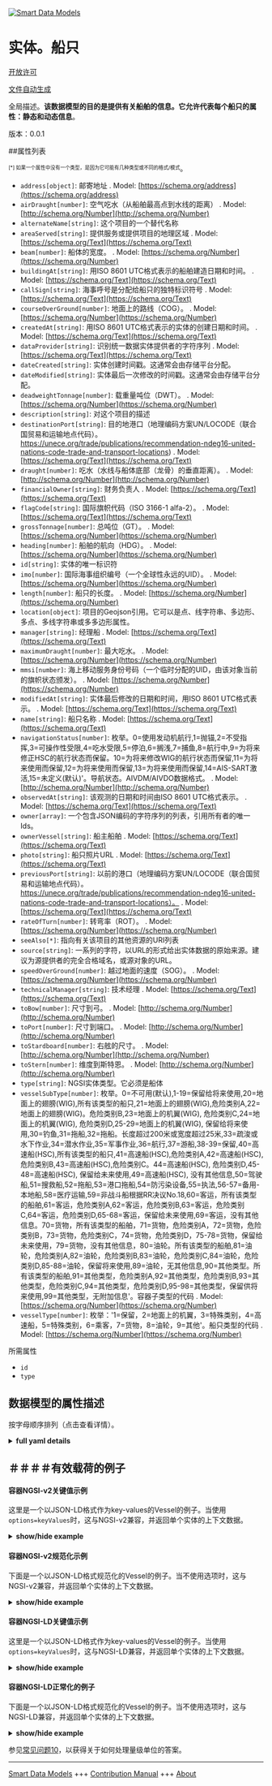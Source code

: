 <!-- 10-Header -->  
[![Smart Data Models](https://smartdatamodels.org/wp-content/uploads/2022/01/SmartDataModels_logo.png "Logo")](https://smartdatamodels.org)  
实体。船只  
=====<!-- /10-Header -->  
<!-- 15-License -->  
[开放许可](https://github.com/smart-data-models//dataModel.MarineTransport/blob/master/Vessel/LICENSE.md)  
[文件自动生成](https://docs.google.com/presentation/d/e/2PACX-1vTs-Ng5dIAwkg91oTTUdt8ua7woBXhPnwavZ0FxgR8BsAI_Ek3C5q97Nd94HS8KhP-r_quD4H0fgyt3/pub?start=false&loop=false&delayms=3000#slide=id.gb715ace035_0_60)  
<!-- /15-License -->  
<!-- 20-Description -->  
全局描述。**该数据模型的目的是提供有关船舶的信息。它允许代表每个船只的属性：静态和动态信息**。  
版本：0.0.1  
<!-- /20-Description -->  
<!-- 30-PropertiesList -->  

##属性列表  

<sup><sub>[*] 如果一个属性中没有一个类型，是因为它可能有几种类型或不同的格式/模式</sub></sup>。  
- `address[object]`: 邮寄地址  . Model: [https://schema.org/address](https://schema.org/address)- `airDraught[number]`: 空气吃水（从船舶最高点到水线的距离）  . Model: [http://schema.org/Number](http://schema.org/Number)- `alternateName[string]`: 这个项目的一个替代名称  - `areaServed[string]`: 提供服务或提供项目的地理区域  . Model: [https://schema.org/Text](https://schema.org/Text)- `beam[number]`: 船体的宽度。  . Model: [https://schema.org/Number](https://schema.org/Number)- `buildingAt[string]`: 用ISO 8601 UTC格式表示的船舶建造日期和时间。  . Model: [https://schema.org/Text](https://schema.org/Text)- `callSign[string]`: 海事呼号是分配给船只的独特标识符号  . Model: [https://schema.org/Text](https://schema.org/Text)- `courseOverGround[number]`: 地面上的路线（COG）。  . Model: [https://schema.org/Number](https://schema.org/Number)- `createdAt[string]`: 用ISO 8601 UTC格式表示的实体的创建日期和时间。  . Model: [https://schema.org/Text](https://schema.org/Text)- `dataProvider[string]`: 识别统一数据实体提供者的字符序列  . Model: [https://schema.org/Text](https://schema.org/Text)- `dateCreated[string]`: 实体创建时间戳。这通常会由存储平台分配。  - `dateModified[string]`: 实体最后一次修改的时间戳。这通常会由存储平台分配。  - `deadweightTonnage[number]`: 载重量吨位（DWT）。  . Model: [https://schema.org/Number](https://schema.org/Number)- `description[string]`: 对这个项目的描述  - `destinationPort[string]`: 目的地港口（地理编码方案UN/LOCODE（联合国贸易和运输地点代码）。https://unece.org/trade/publications/recommendation-ndeg16-united-nations-code-trade-and-transport-locations)  . Model: [https://schema.org/Text](https://schema.org/Text)- `draught[number]`: 吃水（水线与船体底部（龙骨）的垂直距离）。  . Model: [http://schema.org/Number](http://schema.org/Number)- `financialOwner[string]`: 财务负责人  . Model: [https://schema.org/Text](https://schema.org/Text)- `flagCode[string]`: 国际旗帜代码（ISO 3166-1 alfa-2）。  . Model: [https://schema.org/Text](https://schema.org/Text)- `grossTonnage[number]`: 总吨位（GT）。  . Model: [https://schema.org/Number](https://schema.org/Number)- `heading[number]`: 船舶的航向（HDG）。  . Model: [https://schema.org/Number](https://schema.org/Number)- `id[string]`: 实体的唯一标识符  - `imo[number]`: 国际海事组织编号（一个全球性永远的UID）。  . Model: [https://schema.org/Number](https://schema.org/Number)- `length[number]`: 船只的长度。  . Model: [https://schema.org/Number](https://schema.org/Number)- `location[object]`: 项目的Geojson引用。它可以是点、线字符串、多边形、多点、多线字符串或多多边形属性。  - `manager[string]`: 经理船  . Model: [https://schema.org/Text](https://schema.org/Text)- `maximumDraught[number]`: 最大吃水。  . Model: [https://schema.org/Number](https://schema.org/Number)- `mmsi[number]`: 海上移动服务身份号码（一个临时分配的UID，由该对象当前的旗帜状态颁发）。  . Model: [https://schema.org/Number](https://schema.org/Number)- `modifiedAt[string]`: 实体最后修改的日期和时间，用ISO 8601 UTC格式表示。  . Model: [https://schema.org/Text](https://schema.org/Text)- `name[string]`: 船只名称  . Model: [https://schema.org/Text](https://schema.org/Text)- `navigationStatus[number]`: 枚举。0=使用发动机航行,1=抛锚,2=不受指挥,3=可操作性受限,4=吃水受限,5=停泊,6=搁浅,7=捕鱼,8=航行中,9=为将来修正HSC的航行状态而保留。10=为将来修改WIG的航行状态而保留,11=为将来使用而保留,12=为将来使用而保留,13=为将来使用而保留,14=AIS-SART激活,15=未定义(默认)'。导航状态。AIVDM/AIVDO数据格式。  . Model: [http://schema.org/Number](http://schema.org/Number)- `observedAt[string]`: 该观测的日期和时间由ISO 8601 UTC格式表示。  . Model: [https://schema.org/Text](https://schema.org/Text)- `owner[array]`: 一个包含JSON编码的字符序列的列表，引用所有者的唯一Ids。  - `ownerVessel[string]`: 船主船舶  . Model: [https://schema.org/Text](https://schema.org/Text)- `photo[string]`: 船只照片URL  . Model: [https://schema.org/Text](https://schema.org/Text)- `previousPort[string]`: 以前的港口（地理编码方案UN/LOCODE（联合国贸易和运输地点代码）。https://unece.org/trade/publications/recommendation-ndeg16-united-nations-code-trade-and-transport-locations）。  . Model: [https://schema.org/Text](https://schema.org/Text)- `rateOfTurn[number]`: 转弯率（ROT）。  . Model: [https://schema.org/Number](https://schema.org/Number)- `seeAlso[*]`: 指向有关该项目的其他资源的URI列表  - `source[string]`: 一系列的字符，以URL的形式给出实体数据的原始来源。建议为源提供者的完全合格域名，或源对象的URL。  - `speedOverGround[number]`: 越过地面的速度（SOG）。  . Model: [https://schema.org/Number](https://schema.org/Number)- `technicalManager[string]`: 技术经理  . Model: [https://schema.org/Text](https://schema.org/Text)- `toBow[number]`: 尺寸到弓。  . Model: [http://schema.org/Number](http://schema.org/Number)- `toPort[number]`: 尺寸到端口。  . Model: [http://schema.org/Number](http://schema.org/Number)- `toStardboard[number]`: 右舷的尺寸。  . Model: [http://schema.org/Number](http://schema.org/Number)- `toStern[number]`: 维度到斯特恩。  . Model: [http://schema.org/Number](http://schema.org/Number)- `type[string]`: NGSI实体类型。它必须是船体  - `vesselSubType[number]`: 枚举。0=不可用(默认),1-19=保留给将来使用,20=地面上的翅膀(WIG),所有该类型的船只,21=地面上的翅膀(WIG),危险类别A,22=地面上的翅膀(WIG)。危险类别B,23=地面上的机翼(WIG), 危险类别C,24=地面上的机翼(WIG), 危险类别D,25-29=地面上的机翼(WIG), 保留给将来使用,30=钓鱼,31=拖船,32=拖船。长度超过200米或宽度超过25米,33=疏浚或水下作业,34=潜水作业,35=军事作业,36=航行,37=游船,38-39=保留,40=高速船(HSC),所有该类型的船只,41=高速船(HSC),危险类别A,42=高速船(HSC),危险类别B,43=高速船(HSC),危险类别C。44=高速船(HSC), 危险类别D,45-48=高速船(HSC), 保留给未来使用,49=高速船(HSC), 没有其他信息,50=驾驶船,51=搜救船,52=拖船,53=港口拖船,54=防污染设备,55=执法,56-57=备用-本地船,58=医疗运输,59=非战斗船根据RR决议No.18,60=客运，所有该类型的船舶,61=客运，危险类别A,62=客运，危险类别B,63=客运，危险类别C,64=客运，危险类别D,65-68=客运，保留给未来使用,69=客运，没有其他信息。70=货物，所有该类型的船舶，71=货物，危险类别A，72=货物，危险类别B，73=货物，危险类别C，74=货物，危险类别D，75-78=货物，保留给未来使用，79=货物，没有其他信息，80=油轮。所有该类型的船舶,81=油轮，危险类别A,82=油轮，危险类别B,83=油轮，危险类别C,84=油轮，危险类别D,85-88=油轮，保留将来使用,89=油轮，无其他信息,90=其他类型。所有该类型的船舶,91=其他类型，危险类别A,92=其他类型，危险类别B,93=其他类型，危险类别C,94=其他类型，危险类别D,95-98=其他类型，保留供将来使用,99=其他类型，无附加信息'。容器子类型的代码  . Model: [https://schema.org/Number](https://schema.org/Number)- `vesselType[number]`: 枚举：'1=保留，2=地面上的机翼，3=特殊类别，4=高速船，5=特殊类别，6=乘客，7=货物，8=油轮，9=其他'。船只类型的代码  . Model: [https://schema.org/Number](https://schema.org/Number)<!-- /30-PropertiesList -->  
<!-- 35-RequiredProperties -->  
所需属性  
- `id`  - `type`  <!-- /35-RequiredProperties -->  
<!-- 40-RequiredProperties -->  
<!-- /40-RequiredProperties -->  
<!-- 50-DataModelHeader -->  
## 数据模型的属性描述  
按字母顺序排列（点击查看详情）。  
<!-- /50-DataModelHeader -->  
<!-- 60-ModelYaml -->  
<details><summary><strong>full yaml details</strong></summary>    
```yaml  
Vessel:    
  description: 'The data model is intended to provide information about vessels. It allows to represent the properties of each vessel: static and dynamic information'    
  properties:    
    address:    
      description: 'The mailing address'    
      properties:    
        addressCountry:    
          description: 'Property. The country. For example, Spain. Model:''https://schema.org/addressCountry'''    
          type: string    
        addressLocality:    
          description: 'Property. The locality in which the street address is, and which is in the region. Model:''https://schema.org/addressLocality'''    
          type: string    
        addressRegion:    
          description: 'Property. The region in which the locality is, and which is in the country. Model:''https://schema.org/addressRegion'''    
          type: string    
        postOfficeBoxNumber:    
          description: 'Property. The post office box number for PO box addresses. For example, 03578. Model:''https://schema.org/postOfficeBoxNumber'''    
          type: string    
        postalCode:    
          description: 'Property. The postal code. For example, 24004. Model:''https://schema.org/https://schema.org/postalCode'''    
          type: string    
        streetAddress:    
          description: 'Property. The street address. Model:''https://schema.org/streetAddress'''    
          type: string    
      type: object    
      x-ngsi:    
        model: https://schema.org/address    
        type: Property    
    airDraught:    
      description: 'Air Draught (distance from the top of a vessel''''s highest point to its waterline)'    
      type: number    
      x-ngsi:    
        model: http://schema.org/Number    
        type: Property    
        units: ' meters'    
    alternateName:    
      description: 'An alternative name for this item'    
      type: string    
      x-ngsi:    
        type: Property    
    areaServed:    
      description: 'The geographic area where a service or offered item is provided'    
      type: string    
      x-ngsi:    
        model: https://schema.org/Text    
        type: Property    
    beam:    
      description: 'Beam of Vessel.'    
      maximum: 1000    
      minimum: 0    
      type: number    
      x-ngsi:    
        model: https://schema.org/Number    
        type: Property    
        units: ' meters'    
    buildingAt:    
      description: 'Date and time of building of the vessel represented by an ISO 8601 UTC format.'    
      format: date-time    
      type: string    
      x-ngsi:    
        model: https://schema.org/Text    
        type: Property    
    callSign:    
      description: 'Maritime call signs are call signs assigned as unique identifiers to vessels'    
      type: string    
      x-ngsi:    
        model: https://schema.org/Text    
        type: Property    
    courseOverGround:    
      description: 'Course Over Ground (COG).'    
      type: number    
      x-ngsi:    
        model: https://schema.org/Number    
        type: Property    
        units: ' degree'    
    createdAt:    
      description: 'Date and time of creation of the entity represented by an ISO 8601 UTC format.'    
      format: date-time    
      type: string    
      x-ngsi:    
        model: https://schema.org/Text    
        type: Property    
    dataProvider:    
      description: 'A sequence of characters identifying the provider of the harmonised data entity'    
      type: string    
      x-ngsi:    
        model: https://schema.org/Text    
        type: Property    
    dateCreated:    
      description: 'Entity creation timestamp. This will usually be allocated by the storage platform.'    
      format: date-time    
      type: string    
      x-ngsi:    
        type: Property    
    dateModified:    
      description: 'Timestamp of the last modification of the entity. This will usually be allocated by the storage platform.'    
      format: date-time    
      type: string    
      x-ngsi:    
        type: Property    
    deadweightTonnage:    
      description: 'Deadweight Tonnage (DWT).'    
      type: number    
      x-ngsi:    
        model: https://schema.org/Number    
        type: Property    
        units: ' tons'    
    description:    
      description: 'A description of this item'    
      type: string    
      x-ngsi:    
        type: Property    
    destinationPort:    
      description: 'Destination Port (Geographic coding scheme UN/LOCODE (United Nations Code for Trade and Transport Locations). https://unece.org/trade/publications/recommendation-ndeg16-united-nations-code-trade-and-transport-locations)'    
      type: string    
      x-ngsi:    
        model: https://schema.org/Text    
        type: Property    
    draught:    
      description: 'Draught (vertical distance between the waterline and the bottom of the hull (keel))'    
      type: number    
      x-ngsi:    
        model: http://schema.org/Number    
        type: Property    
        units: ' meters'    
    financialOwner:    
      description: 'Financial Owner'    
      type: string    
      x-ngsi:    
        model: https://schema.org/Text    
        type: Property    
    flagCode:    
      description: 'International Flag Code (ISO 3166-1 alfa-2)'    
      type: string    
      x-ngsi:    
        model: https://schema.org/Text    
        type: Property    
    grossTonnage:    
      description: 'Gross Tonnage (GT).'    
      type: number    
      x-ngsi:    
        model: https://schema.org/Number    
        type: Property    
        units: ' moorson tons'    
    heading:    
      description: 'Heading of the Vessel (HDG).'    
      maximum: 511    
      minimum: 0    
      type: number    
      x-ngsi:    
        model: https://schema.org/Number    
        type: Property    
        units: ' degree'    
    id:    
      description: 'Unique identifier of the entity'    
      type: string    
      x-ngsi:    
        type: Property    
    imo:    
      description: 'International Maritime Organization Number (a global forever UID)'    
      type: number    
      x-ngsi:    
        model: https://schema.org/Number    
        type: Property    
    length:    
      description: 'Length of Vessel.'    
      maximum: 8000    
      minimum: 0    
      type: number    
      x-ngsi:    
        model: https://schema.org/Number    
        type: Property    
        units: ' meters'    
    location:    
      description: 'Geojson reference to the item. It can be Point, LineString, Polygon, MultiPoint, MultiLineString or MultiPolygoProperty.'    
      properties:    
        coordinates:    
          items:    
            type: number    
          type: array    
        type:    
          type: string    
      type: object    
      x-ngsi:    
        type: Geoproperty    
    manager:    
      description: 'Manager Vessel'    
      type: string    
      x-ngsi:    
        model: https://schema.org/Text    
        type: Property    
    maximumDraught:    
      description: 'Maximum Draught.'    
      type: number    
      x-ngsi:    
        model: https://schema.org/Number    
        type: Property    
        units: ' meters'    
    mmsi:    
      description: 'Marine Mobile Service Identity Number (a temporarily assigned UID, issued by that object''s current flag state)'    
      type: number    
      x-ngsi:    
        model: https://schema.org/Number    
        type: Property    
    modifiedAt:    
      description: 'Date and time of last modification of the entity represented by an ISO 8601 UTC format.'    
      format: date-time    
      type: string    
      x-ngsi:    
        model: https://schema.org/Text    
        type: Property    
    name:    
      description: 'Vessel Name'    
      type: string    
      x-ngsi:    
        model: https://schema.org/Text    
        type: Property    
    navigationStatus:    
      description: 'Enum: ''0=Under way using engine,1=At anchor,2=Not under command,3=Restricted manoeuverability,4=Constrained by her draught,5=Moored,6=Aground,7=Engaged in Fishing,8=Under way sailing,9=Reserved for future amendment of Navigational Status for HSC,10=Reserved for future amendment of Navigational Status for WIG,11=Reserved for future use,12=Reserved for future use,13=Reserved for future use,14=AIS-SART is active,15=Not defined (default)''. Navigation Status. AIVDM/AIVDO data format.'    
      enum:    
        - 0    
        - 1    
        - 2    
        - 3    
        - 4    
        - 5    
        - 6    
        - 7    
        - 8    
        - 9    
        - 10    
        - 11    
        - 12    
        - 13    
        - 14    
        - 15    
      type: number    
      x-ngsi:    
        model: http://schema.org/Number    
        type: Property    
    observedAt:    
      description: 'Date and time of this observation represented by an ISO 8601 UTC format.'    
      format: date-time    
      type: string    
      x-ngsi:    
        model: https://schema.org/Text    
        type: Property    
    owner:    
      description: 'A List containing a JSON encoded sequence of characters referencing the unique Ids of the owner(s)'    
      items:    
        anyOf:    
          - description: 'Property. Identifier format of any NGSI entity'    
            maxLength: 256    
            minLength: 1    
            pattern: ^[\w\-\.\{\}\$\+\*\[\]`|~^@!,:\\]+$    
            type: string    
          - description: 'Property. Identifier format of any NGSI entity'    
            format: uri    
            type: string    
        description: 'Property. Unique identifier of the entity'    
      type: array    
      x-ngsi:    
        type: Property    
    ownerVessel:    
      description: 'Owner Vessel'    
      type: string    
      x-ngsi:    
        model: https://schema.org/Text    
        type: Property    
    photo:    
      description: 'Vessel Photo URL'    
      type: string    
      x-ngsi:    
        model: https://schema.org/Text    
        type: Property    
    previousPort:    
      description: 'Previous Port (Geographic coding scheme UN/LOCODE (United Nations Code for Trade and Transport Locations). https://unece.org/trade/publications/recommendation-ndeg16-united-nations-code-trade-and-transport-locations)'    
      type: string    
      x-ngsi:    
        model: https://schema.org/Text    
        type: Property    
    rateOfTurn:    
      description: 'Rate of Turn (ROT).'    
      maximum: 708    
      minimum: 0    
      type: number    
      x-ngsi:    
        model: https://schema.org/Number    
        type: Property    
        units: ' degree'    
    seeAlso:    
      description: 'list of uri pointing to additional resources about the item'    
      oneOf:    
        - items:    
            format: uri    
            type: string    
          minItems: 1    
          type: array    
        - format: uri    
          type: string    
      x-ngsi:    
        type: Property    
    source:    
      description: 'A sequence of characters giving the original source of the entity data as a URL. Recommended to be the fully qualified domain name of the source provider, or the URL to the source object.'    
      type: string    
      x-ngsi:    
        type: Property    
    speedOverGround:    
      description: 'Speed Over Ground (SOG).'    
      type: number    
      x-ngsi:    
        model: https://schema.org/Number    
        type: Property    
        units: ' meters per second'    
    technicalManager:    
      description: 'Technical Manager'    
      type: string    
      x-ngsi:    
        model: https://schema.org/Text    
        type: Property    
    toBow:    
      description: 'Dimension to Bow.'    
      type: number    
      x-ngsi:    
        model: http://schema.org/Number    
        type: Property    
        units: ' meters'    
    toPort:    
      description: 'Dimension to Port.'    
      type: number    
      x-ngsi:    
        model: http://schema.org/Number    
        type: Property    
        units: ' meters'    
    toStardboard:    
      description: 'Dimension to Starboard.'    
      type: number    
      x-ngsi:    
        model: http://schema.org/Number    
        type: Property    
        units: ' meters'    
    toStern:    
      description: 'Dimension to Stern.'    
      type: number    
      x-ngsi:    
        model: http://schema.org/Number    
        type: Property    
        units: ' meters'    
    type:    
      description: 'NGSI Entity type. It has to be Vessel'    
      enum:    
        - Vessel    
      type: string    
      x-ngsi:    
        type: Property    
    vesselSubType:    
      description: 'Enum: ''0=Not available (default),1-19=Reserved for future use,20=Wing in ground (WIG), all ships of this type,21=Wing in ground (WIG), Hazardous category A,22=Wing in ground (WIG), Hazardous category B,23=Wing in ground (WIG), Hazardous category C,24=Wing in ground (WIG), Hazardous category D,25-29=Wing in ground (WIG), Reserved for future use,30=Fishing,31=Towing,32=Towing: length exceeds 200m or breadth exceeds 25m,33=Dredging or underwater ops,34=Diving ops,35=Military ops,36=Sailing,37=Pleasure Craft,38-39=Reserved,40=High speed craft (HSC), all ships of this type,41=High speed craft (HSC), Hazardous category A,42=High speed craft (HSC), Hazardous category B,43=High speed craft (HSC), Hazardous category C,44=High speed craft (HSC), Hazardous category D,45-48=High speed craft (HSC), Reserved for future use,49=High speed craft (HSC), No additional information,50=Pilot Vessel,51=Search and Rescue vessel,52=Tug,53=Port Tender,54=Anti-pollution equipment,55=Law Enforcement,56-57=Spare - Local Vessel,58=Medical Transport,59=Noncombatant ship according to RR Resolution No. 18,60=Passenger, all ships of this type,61=Passenger, Hazardous category A,62=Passenger, Hazardous category B,63=Passenger, Hazardous category C,64=Passenger, Hazardous category D,65-68=Passenger, Reserved for future use,69=Passenger, No additional information,70=Cargo, all ships of this type,71=Cargo, Hazardous category A,72=Cargo, Hazardous category B,73=Cargo, Hazardous category C,74=Cargo, Hazardous category D,75-78=Cargo, Reserved for future use,79=Cargo, No additional information,80=Tanker, all ships of this type,81=Tanker, Hazardous category A,82=Tanker, Hazardous category B,83=Tanker, Hazardous category C,84=Tanker, Hazardous category D,85-88=Tanker, Reserved for future use,89=Tanker, No additional information,90=Other Type, all ships of this type,91=Other Type, Hazardous category A,92=Other Type, Hazardous category B,93=Other Type, Hazardous category C,94=Other Type, Hazardous category D,95-98=Other Type, Reserved for future use,99=Other Type, no additional information''. Code for vessel Sub-Type'    
      enum:    
        - 1    
        - 2    
        - 3    
        - 4    
        - 5    
        - 6    
        - 7    
        - 8    
        - 9    
        - 10    
        - 11    
        - 12    
        - 13    
        - 14    
        - 15    
        - 16    
        - 17    
        - 18    
        - 19    
        - 20    
        - 21    
        - 22    
        - 23    
        - 24    
        - 25    
        - 26    
        - 27    
        - 28    
        - 29    
        - 30    
        - 31    
        - 32    
        - 33    
        - 34    
        - 35    
        - 36    
        - 37    
        - 38    
        - 39    
        - 40    
        - 41    
        - 42    
        - 43    
        - 44    
        - 45    
        - 46    
        - 47    
        - 48    
        - 49    
        - 50    
        - 51    
        - 52    
        - 53    
        - 54    
        - 55    
        - 56    
        - 57    
        - 58    
        - 59    
        - 60    
        - 61    
        - 62    
        - 63    
        - 64    
        - 65    
        - 66    
        - 67    
        - 68    
        - 69    
        - 70    
        - 71    
        - 72    
        - 73    
        - 74    
        - 75    
        - 76    
        - 77    
        - 78    
        - 79    
        - 80    
        - 81    
        - 82    
        - 83    
        - 84    
        - 85    
        - 86    
        - 87    
        - 88    
        - 89    
        - 90    
        - 91    
        - 92    
        - 93    
        - 94    
        - 95    
        - 96    
        - 97    
        - 98    
        - 99    
      type: number    
      x-ngsi:    
        model: https://schema.org/Number    
        type: Property    
    vesselType:    
      description: 'Enum: ''1=Reserved,2=Wing In Ground,3=Special Category,4=High-Speed Craft,5=Special Category,6=Passenger,7=Cargo,8=Tanker,9=Other''. Code for vessel type'    
      enum:    
        - 1    
        - 2    
        - 3    
        - 4    
        - 5    
        - 6    
        - 7    
        - 8    
        - 9    
      type: number    
      x-ngsi:    
        model: https://schema.org/Number    
        type: Property    
  required:    
    - id    
    - type    
  type: object    
  x-derived-from: ""    
  x-disclaimer: 'Redistribution and use in source and binary forms, with or without modification, are permitted  provided that the license conditions are met. Copyleft (c) 2022 Contributors to Smart Data Models Program'    
  x-license-url: https://github.com/smart-data-models/dataModel.MarineTransport/blob/master/Vessel/LICENSE.md    
  x-model-schema: https://gitlab.com/hiades/fiware/smart-data-models/-/raw/main/dataModel.Vessel/schema.json    
  x-model-tags: ""    
  x-version: 0.0.1    
```  
</details>    
<!-- /60-ModelYaml -->  
<!-- 70-MiddleNotes -->  
<!-- /70-MiddleNotes -->  
<!-- 80-Examples -->  
## ＃＃＃＃有效载荷的例子  
#### 容器NGSI-v2关键值示例  
这里是一个以JSON-LD格式作为key-values的Vessel的例子。当使用`options=keyValues`时，这与NGSI-v2兼容，并返回单个实体的上下文数据。  
<details><summary><strong>show/hide example</strong></summary>    
```json  
{  
    "id": "urn:mrn:amura:vessel:test",  
    "type": "Vessel",  
    "location": {  
        "type": "Point",  
        "coordinates": [  
            -5.993307,  
            37.362882  
        ]  
    },  
    "imo": 9863637,  
    "mmsi": 210049000,  
    "callSign": "5BPC5",  
    "name": "ELEANOR ROOSEVELT",  
    "speedOverGround": 1,  
    "courseOverGround": 1,  
    "heading": 1,  
    "rateOfTurn": 1,  
    "createdAt": "2022-06-01T07:00:00.00Z",  
    "modifiedAt": "2022-06-01T07:00:00.00Z",  
    "observedAt": "2022-06-01T07:00:00.00Z",  
    "flagCode": "CY",  
    "vesselType": 1,  
    "vesselSubType": 2,  
    "grossTonnage": 12467,  
    "beam": 7,  
    "length": 32,  
    "maximumDraught": 5,  
    "deadweightTonnage": 8,  
    "buildingAt": "2021-01-01T07:00:00.00Z",  
    "toBow": 3,  
    "toStern": 20,  
    "toPort": 17,  
    "toStardboard": 4,  
    "navigationStatus": 4,  
    "airDraught": 4,  
    "draught": 4,  
    "photo": "PHOTO URL",  
    "ownerVessel": "OWNER NAME",  
    "manager": "MANAGER NAME",  
    "financialOwner": "FINANCIAL OWNER NAME",  
    "technicalManager": "TECHNICAL MANAGER NAME",  
    "dataProvider": "AIS",  
    "destinationPort": "ESVLC",  
    "previousPort": "ESPMI"  
}  
```  
</details>  
#### 容器NGSI-v2规范化示例  
下面是一个以JSON-LD格式规范化的Vessel的例子。当不使用选项时，这与NGSI-v2兼容，并返回单个实体的上下文数据。  
<details><summary><strong>show/hide example</strong></summary>    
```json  
{  
    "id": "urn:mrn:amura:vessel:test",  
    "type": "Vessel",  
    "location": {  
        "type": "geo:json",  
        "value": {  
            "type": "Point",  
            "coordinates": [  
                -5.993307,  
                37.362882  
            ]  
        }  
    },  
    "imo": {  
        "type": "Number",  
        "value": 9863637  
    },  
    "mmsi": {  
        "type": "Number",  
        "value": 210049000  
    },  
    "callSign": {  
        "type": "Text",  
        "value": "5BPC5"  
    },  
    "name": {  
        "type": "Text",  
        "value": "ELEANOR ROOSEVELT"  
    },  
    "speedOverGround": {  
        "type": "Number",  
        "value": 1  
    },  
    "courseOverGround": {  
        "type": "Number",  
        "value": 1  
    },  
    "heading": {  
        "type": "Number",  
        "value": 1  
    },  
    "rateOfTurn": {  
        "type": "Number",  
        "value": 1  
    },  
    "createdAt": {  
        "type": "DateTime",  
        "value": "2022-06-01T07:00:00.00Z"  
    },  
    "modifiedAt": {  
        "type": "DateTime",  
        "value": "2022-06-01T07:00:00.00Z"  
    },  
    "observedAt": {  
        "type": "DateTime",  
        "value": "2022-06-01T07:00:00.00Z"  
    },  
    "flagCode": {  
        "type": "Text",  
        "value": "CY"  
    },  
    "vesselType": {  
        "type": "Number",  
        "value": 1  
    },  
    "vesselSubType": {  
        "type": "Number",  
        "value": 2  
    },  
    "grossTonnage": {  
        "type": "Number",  
        "value": 12467  
    },  
    "beam": {  
        "type": "Number",  
        "value": 7  
    },  
    "length": {  
        "type": "Number",  
        "value": 32  
    },  
    "maximumDraught": {  
        "type": "Number",  
        "value": 5  
    },  
    "deadweightTonnage": {  
        "type": "Number",  
        "value": 8  
    },  
    "buildingAt": {  
        "type": "DateTime",  
        "value": "2021-01-01T07:00:00.00Z1"  
    },  
    "toBow": {  
        "type": "Number",  
        "value": 3  
    },  
    "toStern": {  
        "type": "Number",  
        "value": 20  
    },  
    "toPort": {  
        "type": "Number",  
        "value": 17  
    },  
    "toStardboard": {  
        "type": "Number",  
        "value": 4  
    },  
    "navigationStatus": {  
        "type": "Number",  
        "value": 4  
    },  
    "airDraught": {  
        "type": "Number",  
        "value": 4  
    },  
    "draught": {  
        "type": "Number",  
        "value": 4  
    },  
    "photo": {  
        "type": "Text",  
        "value": "URL PHOTO"  
    },  
    "ownerVessel": {  
        "type": "Text",  
        "value": "OWNER NAME"  
    },  
    "manager": {  
        "type": "Text",  
        "value": "MANAGER NAME"  
    },  
    "financialOwner": {  
        "type": "Text",  
        "value": "FINANCIAL OWNER NAME"  
    },  
    "technicalManager": {  
        "type": "Text",  
        "value": "TECHNICAL MANAGER NAME"  
    },  
    "dataProvider": {  
        "type": "Text",  
        "value": "AIS"  
    },  
    "destinationPort": {  
        "type": "Text",  
        "value": "ESVLC"  
    },  
    "previousPort": {  
        "type": "Text",  
        "value": "ESPMI"  
    }  
}  
```  
</details>  
#### 容器NGSI-LD关键值示例  
这里是一个以JSON-LD格式作为key-values的Vessel的例子。当使用`options=keyValues`时，这与NGSI-LD兼容，并返回单个实体的上下文数据。  
<details><summary><strong>show/hide example</strong></summary>    
```json  
{  
    "id": "urn:mrn:amura:vessel:test",  
    "type": "Vessel",  
    "location": {  
        "type": "Point",  
        "coordinates": [  
            -5.993307,  
            37.362882  
        ]  
    },  
    "imo": 9863637,  
    "mmsi": 210049000,  
    "callSign": "5BPC5",  
    "name": "ELEANOR ROOSEVELT",  
    "speedOverGround": 1,  
    "courseOverGround": 1,  
    "heading": 1,  
    "rateOfTurn": 1,  
    "createdAt": "2022-06-01T07:00:00.00Z",  
    "modifiedAt": "2022-06-01T07:00:00.00Z",  
    "observedAt": "2022-06-01T07:00:00.00Z",  
    "flagCode": "CY",  
    "vesselType": 1,  
    "vesselSubType": 2,  
    "grossTonnage": 12467,  
    "beam": 7,  
    "length": 32,  
    "maximumDraught": 5,  
    "deadweightTonnage": 8,  
    "buildingAt": "2021-01-01T07:00:00.00Z",  
    "toBow": 3,  
    "toStern": 20,  
    "toPort": 17,  
    "toStardboard": 4,  
    "navigationStatus": 4,  
    "airDraught": 4,  
    "draught": 4,  
    "photo": "PHOTO URL",  
    "ownerVessel": "OWNER NAME",  
    "manager": "MANAGER NAME",  
    "financialOwner": "FINANCIAL OWNER NAME",  
    "technicalManager": "TECHNICAL MANAGER NAME",  
    "dataProvider": "AIS",  
    "destinationPort": "ESVLC",  
    "previousPort": "ESPMI",  
    "@context": [  
        "https://gitlab.com/hiades/fiware/smart-data-models/-/raw/main/context.jsonld",  
        "https://raw.githubusercontent.com/smart-data-models/dataModel.MarineTransport/master/context.jsonld"  
    ]  
}  
```  
</details>  
#### 容器NGSI-LD正常化的例子  
下面是一个以JSON-LD格式规范化的Vessel的例子。当不使用选项时，这与NGSI-LD兼容，并返回单个实体的上下文数据。  
<details><summary><strong>show/hide example</strong></summary>    
```json  
{  
    "id": "urn:mrn:amura:vessel:test",  
    "type": "Vessel",  
    "location": {  
        "type": "GeoProperty",  
        "value": {  
            "type": "Point",  
            "coordinates": [  
                -5.993307,  
                37.362882  
            ]  
        }  
    },  
    "imo": {  
        "type": "Property",  
        "value": 9863637  
    },  
    "mmsi": {  
        "type": "Property",  
        "value": 210049000  
    },  
    "callSign": {  
        "type": "Property",  
        "value": "5BPC5"  
    },  
    "name": {  
        "type": "Property",  
        "value": "ELEANOR ROOSEVELT"  
    },  
    "speedOverGround": {  
        "type": "Property",  
        "value": 1  
    },  
    "courseOverGround": {  
        "type": "Property",  
        "value": 1  
    },  
    "heading": {  
        "type": "Property",  
        "value": 1  
    },  
    "rateOfTurn": {  
        "type": "Property",  
        "value": 1  
    },  
    "createdAt": {  
        "type": "Property",  
        "value": {  
            "@type": "DateTime",  
            "@value": "2022-06-01T07:00:00.00Z"  
        }  
    },  
    "modifiedAt": {  
        "type": "Property",  
        "value": {  
            "@type": "DateTime",  
            "@value": "2022-06-01T07:00:00.00Z"  
        }  
    },  
    "observedAt": {  
        "type": "Property",  
        "value": {  
            "@type": "DateTime",  
            "@value": "2022-06-01T07:00:00.00Z"  
        }  
    },  
    "flagCode": {  
        "type": "Property",  
        "value": "CY"  
    },  
    "vesselType": {  
        "type": "Property",  
        "value": 1  
    },  
    "vesselSubType": {  
        "type": "Property",  
        "value": 2  
    },  
    "grossTonnage": {  
        "type": "Property",  
        "value": 12467  
    },  
    "beam": {  
        "type": "Property",  
        "value": 7  
    },  
    "length": {  
        "type": "Property",  
        "value": 32  
    },  
    "maximumDraught": {  
        "type": "Property",  
        "value": 5  
    },  
    "deadweightTonnage": {  
        "type": "Property",  
        "value": 8  
    },  
    "buildingAt": {  
        "type": "Property",  
        "value": {  
            "@type": "DateTime",  
            "@value": "2021-01-01T07:00:00.00Z1"  
        }  
    },  
    "toBow": {  
        "type": "Property",  
        "value": 3  
    },  
    "toStern": {  
        "type": "Property",  
        "value": 20  
    },  
    "toPort": {  
        "type": "Property",  
        "value": 17  
    },  
    "toStardboard": {  
        "type": "Property",  
        "value": 4  
    },  
    "navigationStatus": {  
        "type": "Property",  
        "value": 4  
    },  
    "airDraught": {  
        "type": "Property",  
        "value": 4  
    },  
    "draught": {  
        "type": "Property",  
        "value": 4  
    },  
    "photo": {  
        "type": "Property",  
        "value": "URL PHOTO"  
    },  
    "ownerVessel": {  
        "type": "Property",  
        "value": "OWNER NAME"  
    },  
    "manager": {  
        "type": "Property",  
        "value": "MANAGER NAME"  
    },  
    "financialOwner": {  
        "type": "Property",  
        "value": "FINANCIAL OWNER NAME"  
    },  
    "technicalManager": {  
        "type": "Property",  
        "value": "TECHNICAL MANAGER NAME"  
    },  
    "dataProvider": {  
        "type": "Property",  
        "value": "AIS"  
    },  
    "destinationPort": {  
        "type": "Property",  
        "value": "ESVLC"  
    },  
    "previousPort": {  
        "type": "Property",  
        "value": "ESPMI"  
    },  
    "@context": [  
        "https://raw.githubusercontent.com/smart-data-models/dataModel.MarineTransport/master/context.jsonld"  
    ]  
}  
```  
</details><!-- /80-Examples -->  
<!-- 90-FooterNotes -->  
<!-- /90-FooterNotes -->  
<!-- 95-Units -->  
参见[常见问题10](https://smartdatamodels.org/index.php/faqs/)，以获得关于如何处理量级单位的答案。  
<!-- /95-Units -->  
<!-- 97-LastFooter -->  
---  
[Smart Data Models](https://smartdatamodels.org) +++ [Contribution Manual](https://bit.ly/contribution_manual) +++ [About](https://bit.ly/Introduction_SDM)<!-- /97-LastFooter -->  
